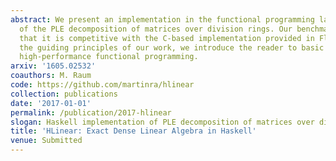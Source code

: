 ```yaml
---
abstract: We present an implementation in the functional programming language Haskell
  of the PLE decomposition of matrices over division rings. Our benchmarks indicate
  that it is competitive with the C-based implementation provided in Flint. Describing
  the guiding principles of our work, we introduce the reader to basic ideas from
  high-performance functional programming.
arxiv: '1605.02532'
coauthors: M. Raum
code: https://github.com/martinra/hlinear
collection: publications
date: '2017-01-01'
permalink: /publication/2017-hlinear
slogan: Haskell implementation of PLE decomposition of matrices over division rings
title: 'HLinear: Exact Dense Linear Algebra in Haskell'
venue: Submitted
---
```

